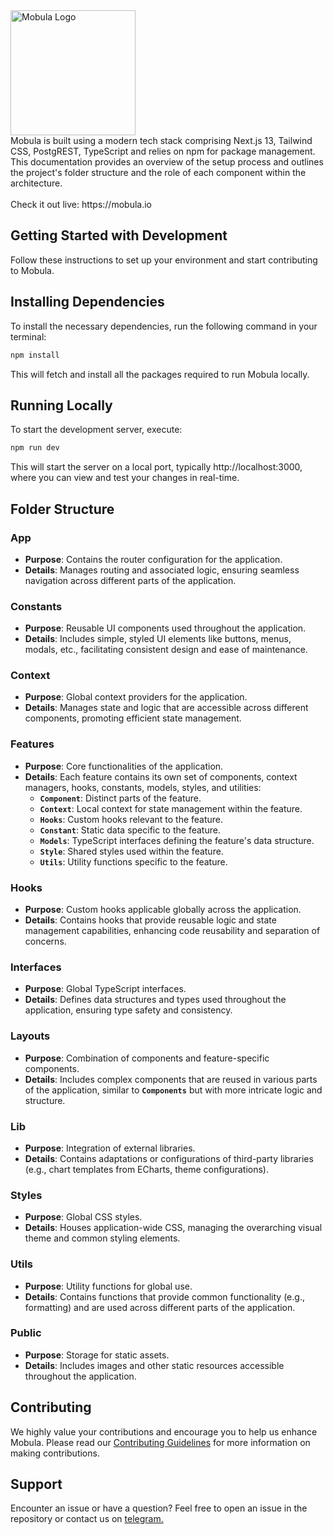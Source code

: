  <img src="https://mobula.io/mobula/mobula-logo-text.svg" alt="Mobula Logo" width="200" height="auto">
<br />
Mobula is built using a modern tech stack comprising Next.js 13, Tailwind CSS, PostgREST, TypeScript and relies on npm for package management.
This documentation provides an overview of the setup process and outlines the project's folder structure and the role of each component within the architecture.
<br /><br />Check it out live: https://mobula.io
<br />


## Getting Started with Development
Follow these instructions to set up your environment and start contributing to Mobula.

## Installing Dependencies
To install the necessary dependencies, run the following command in your terminal:
<br />
```bash
npm install
```
This will fetch and install all the packages required to run Mobula locally.

## Running Locally
To start the development server, execute:
<br />
```bash
npm run dev
```
This will start the server on a local port, typically http://localhost:3000, where you can view and test your changes in real-time.

## Folder Structure

### App
- **Purpose**: Contains the router configuration for the application.
- **Details**: Manages routing and associated logic, ensuring seamless navigation across different parts of the application.

### Constants
- **Purpose**: Reusable UI components used throughout the application.
- **Details**: Includes simple, styled UI elements like buttons, menus, modals, etc., facilitating consistent design and ease of maintenance.

### Context
- **Purpose**: Global context providers for the application.
- **Details**: Manages state and logic that are accessible across different components, promoting efficient state management.

### Features
- **Purpose**: Core functionalities of the application.
- **Details**: Each feature contains its own set of components, context managers, hooks, constants, models, styles, and utilities:
    - **`Component`**: Distinct parts of the feature.
    - **`Context`**: Local context for state management within the feature.
    - **`Hooks`**: Custom hooks relevant to the feature.
    - **`Constant`**: Static data specific to the feature.
    - **`Models`**: TypeScript interfaces defining the feature's data structure.
    - **`Style`**: Shared styles used within the feature.
    - **`Utils`**: Utility functions specific to the feature.
 
### Hooks
- **Purpose**: Custom hooks applicable globally across the application.
- **Details**: Contains hooks that provide reusable logic and state management capabilities, enhancing code reusability and separation of concerns.

### Interfaces
- **Purpose**: Global TypeScript interfaces.
- **Details**: Defines data structures and types used throughout the application, ensuring type safety and consistency.

### Layouts
- **Purpose**: Combination of components and feature-specific components.
- **Details**: Includes complex components that are reused in various parts of the application, similar to **`Components`** but with more intricate logic and structure.

### Lib
- **Purpose**: Integration of external libraries.
- **Details**: Contains adaptations or configurations of third-party libraries (e.g., chart templates from ECharts, theme configurations).

### Styles
- **Purpose**: Global CSS styles.
- **Details**: Houses application-wide CSS, managing the overarching visual theme and common styling elements.

### Utils
- **Purpose**: Utility functions for global use.
- **Details**: Contains functions that provide common functionality (e.g., formatting) and are used across different parts of the application.

### Public
- **Purpose**: Storage for static assets.
- **Details**: Includes images and other static resources accessible throughout the application.

## Contributing
We highly value your contributions and encourage you to help us enhance Mobula. Please read our <a href="./CONTRIBUTING.md">Contributing Guidelines</a> for more information on making contributions.

## Support
Encounter an issue or have a question? Feel free to open an issue in the repository or contact us on <a href="https://t.me/MobulaFi" target="_blank">telegram.</a>

